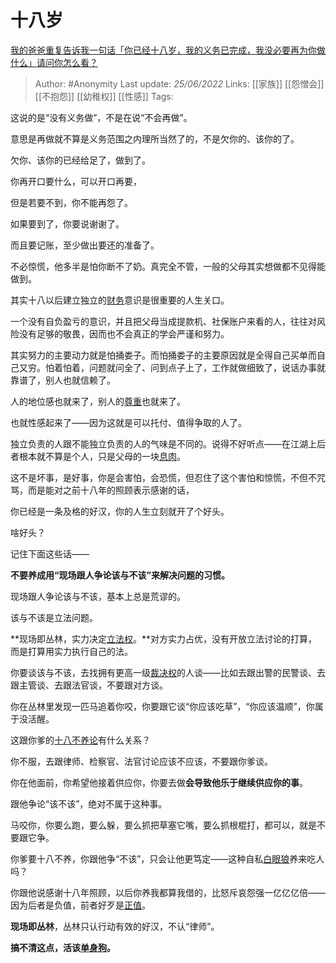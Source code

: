 # 十八岁
[我的爸爸重复告诉我一句话「你已经十八岁，我的义务已完成，我没必要再为你做什么」请问你怎么看？](https://www.zhihu.com/question/418878039/answer/2539879826)

> Author: #Anonymity 
Last update: *25/06/2022* 
Links: [[家族]] [[怨憎会]] [[不抱怨]] [[幼稚权]] [[性感]]
Tags: 


这说的是“没有义务做”，不是在说“不会再做”。

意思是再做就不算是义务范围之内理所当然了的，不是欠你的、该你的了。

欠你、该你的已经给足了，做到了。

你再开口要什么，可以开口再要，

但是若要不到，你不能再怨了。

如果要到了，你要说谢谢了。

而且要记账，至少做出要还的准备了。

  

不必惊慌，他多半是怕你断不了奶。真完全不管，一般的父母其实想做都不见得能做到。

其实十八以后建立独立的[财务](https://www.zhihu.com/search?q=%E8%B4%A2%E5%8A%A1&search_source=Entity&hybrid_search_source=Entity&hybrid_search_extra=%7B%22sourceType%22%3A%22answer%22%2C%22sourceId%22%3A2539879826%7D)意识是很重要的人生关口。

一个没有自负盈亏的意识，并且把父母当成提款机、社保账户来看的人，往往对风险没有足够的敬畏，因而也不会真正的学会严谨和努力。

其实努力的主要动力就是怕捅娄子。而怕捅娄子的主要原因就是全得自己买单而自己又穷。怕着怕着，问题就问全了、问到点子上了，工作就做细致了，说话办事就靠谱了，别人也就信赖了。

人的地位感也就来了，别人的[尊重](https://www.zhihu.com/search?q=%E5%B0%8A%E9%87%8D&search_source=Entity&hybrid_search_source=Entity&hybrid_search_extra=%7B%22sourceType%22%3A%22answer%22%2C%22sourceId%22%3A2539879826%7D)也就来了。

也就性感起来了——因为这就是可以托付、值得争取的人了。

独立负责的人跟不能独立负责的人的气味是不同的。说得不好听点——在江湖上后者根本就不算是个人，只是父母的一块[息肉](https://www.zhihu.com/search?q=%E6%81%AF%E8%82%89&search_source=Entity&hybrid_search_source=Entity&hybrid_search_extra=%7B%22sourceType%22%3A%22answer%22%2C%22sourceId%22%3A2539879826%7D)。

  

这不是坏事，是好事，你是会害怕，会恐慌，但忍住了这个害怕和惊慌，不但不咒骂，而是能对之前十八年的照顾表示感谢的话，

你已经是一条及格的好汉，你的人生立刻就开了个好头。

  

啥好头？

记住下面这些话——

**不要养成用“现场跟人争论该与不该”来解决问题的习惯。**

现场跟人争论该与不该，基本上总是荒谬的。

该与不该是立法问题。

**现场即丛林，实力决定[立法权](https://www.zhihu.com/search?q=%E7%AB%8B%E6%B3%95%E6%9D%83&search_source=Entity&hybrid_search_source=Entity&hybrid_search_extra=%7B%22sourceType%22%3A%22answer%22%2C%22sourceId%22%3A2539879826%7D)。**对方实力占优，没有开放立法讨论的打算，而是打算用实力执行自己的法。

你要谈该与不该，去找拥有更高一级[裁决权](https://www.zhihu.com/search?q=%E8%A3%81%E5%86%B3%E6%9D%83&search_source=Entity&hybrid_search_source=Entity&hybrid_search_extra=%7B%22sourceType%22%3A%22answer%22%2C%22sourceId%22%3A2539879826%7D)的人谈——比如去跟出警的民警谈、去跟主管谈、去跟法官谈，不要跟对方谈。

你在丛林里发现一匹马追着你咬，你要跟它谈“你应该吃草”，“你应该温顺”，你属于没活醒。

  

这跟你爹的[十八不养论](https://www.zhihu.com/search?q=%E5%8D%81%E5%85%AB%E4%B8%8D%E5%85%BB%E8%AE%BA&search_source=Entity&hybrid_search_source=Entity&hybrid_search_extra=%7B%22sourceType%22%3A%22answer%22%2C%22sourceId%22%3A2539879826%7D)有什么关系？

你不服，去跟律师、检察官、法官讨论应该不应该，不要跟你爹谈。

你在他面前，你希望他接着供应你，你要去做**会导致他乐于继续供应你的事**。

跟他争论“该不该”，绝对不属于这种事。

马咬你，你要么跑，要么躲，要么抓把草塞它嘴，要么抓根棍打，都可以，就是不要跟它争。

你爹要十八不养，你跟他争“不该”，只会让他更笃定——这种自私[白眼狼](https://www.zhihu.com/search?q=%E7%99%BD%E7%9C%BC%E7%8B%BC&search_source=Entity&hybrid_search_source=Entity&hybrid_search_extra=%7B%22sourceType%22%3A%22answer%22%2C%22sourceId%22%3A2539879826%7D)养来吃人吗？

你跟他说感谢十八年照顾，以后你养我都算我借的，比怒斥哀怨强一亿亿亿倍——因为后者是负值，前者好歹是[正值](https://www.zhihu.com/search?q=%E6%AD%A3%E5%80%BC&search_source=Entity&hybrid_search_source=Entity&hybrid_search_extra=%7B%22sourceType%22%3A%22answer%22%2C%22sourceId%22%3A2539879826%7D)。

**现场即丛林**，丛林只认行动有效的好汉，不认“律师”。

**搞不清这点，活该[单身狗](https://www.zhihu.com/search?q=%E5%8D%95%E8%BA%AB%E7%8B%97&search_source=Entity&hybrid_search_source=Entity&hybrid_search_extra=%7B%22sourceType%22%3A%22answer%22%2C%22sourceId%22%3A2539879826%7D)。**